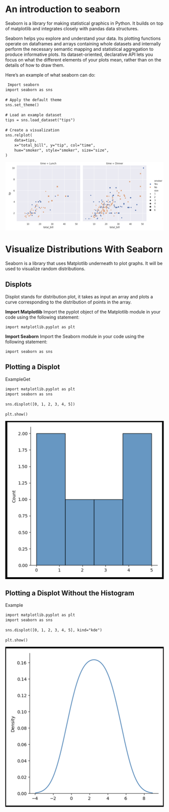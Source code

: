 # An introduction to seaborn
Seaborn is a library for making statistical graphics in Python. It builds on top of matplotlib and integrates closely with pandas data structures.

Seaborn helps you explore and understand your data. Its plotting functions operate on dataframes and arrays containing whole datasets and internally perform the necessary semantic mapping and statistical aggregation to produce informative plots. Its dataset-oriented, declarative API lets you focus on what the different elements of your plots mean, rather than on the details of how to draw them.

Here’s an example of what seaborn can do:

```
 Import seaborn
import seaborn as sns

# Apply the default theme
sns.set_theme()

# Load an example dataset
tips = sns.load_dataset("tips")

# Create a visualization
sns.relplot(
    data=tips,
    x="total_bill", y="tip", col="time",
    hue="smoker", style="smoker", size="size",
)
```

![SB](./img/image24.png)



# Visualize Distributions With Seaborn

Seaborn is a library that uses Matplotlib underneath to plot graphs. It will be used to visualize random distributions.

## Displots
Displot stands for distribution plot, it takes as input an array and plots a curve corresponding to the distribution of points in the array.

**Import Matplotlib**
Import the pyplot object of the Matplotlib module in your code using the following statement:

```
import matplotlib.pyplot as plt
```

**Import Seaborn**
Import the Seaborn module in your code using the following statement:

```
import seaborn as sns
```

## Plotting a Displot

ExampleGet

```
import matplotlib.pyplot as plt
import seaborn as sns

sns.displot([0, 1, 2, 3, 4, 5])

plt.show()
```

![SB](./img/image22.png)

## Plotting a Displot Without the Histogram

Example

```
import matplotlib.pyplot as plt
import seaborn as sns

sns.displot([0, 1, 2, 3, 4, 5], kind="kde")

plt.show()
```

![SB](./img/image23.png)


